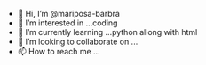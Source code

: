 - 👋 Hi, I’m @mariposa-barbra
- 👀 I’m interested in ...coding 
- 🌱 I’m currently learning ...python allong with html
- 💞️ I’m looking to collaborate on ...
- 📫 How to reach me ...

<!---
mariposa-barbra/mariposa-barbra is a ✨ special ✨ repository because its `README.md` (this file) appears on your GitHub profile.
You can click the Preview link to take a look at your changes.
--->
